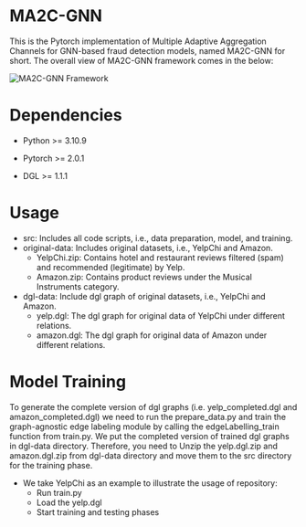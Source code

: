# MA2C-GNN
This is the Pytorch implementation of Multiple Adaptive Aggregation Channels for GNN-based fraud detection models, named MA2C-GNN for short. The overall view of MA2C-GNN framework comes in the below:

![MA2C-GNN Framework](https://github.com/FraudDetectionModel/MA2C-GNN/assets/136766753/d13de2d9-117a-428d-82a1-983ed51e476b)

# Dependencies
- Python >= 3.10.9

- Pytorch >= 2.0.1

- DGL >= 1.1.1

# Usage
- src: Includes all code scripts, i.e., data preparation, model, and training.
- original-data: Includes original datasets, i.e., YelpChi and Amazon.
     - YelpChi.zip: Contains hotel and restaurant reviews filtered (spam) and recommended (legitimate) by Yelp.
     - Amazon.zip: Contains product reviews under the Musical Instruments category.
- dgl-data: Include dgl graph of original datasets, i.e., YelpChi and Amazon. 
     - yelp.dgl: The dgl graph for original data of YelpChi under different relations.
     - amazon.dgl: The dgl graph for original data of Amazon under different relations.
     
# Model Training
To generate the complete version of dgl graphs (i.e. yelp_completed.dgl and amazon_completed.dgl) we need to run the prepare_data.py and train the graph-agnostic edge labeling module by calling the edgeLabelling_train function from train.py. We put the completed version of trained dgl graphs in dgl-data directory. Therefore, you need to Unzip the yelp.dgl.zip and amazon.dgl.zip from dgl-data directory and move them to the src directory for the training phase.

- We take YelpChi as an example to illustrate the usage of repository:
    - Run train.py
    - Load the yelp.dgl 
    - Start training and testing phases 
